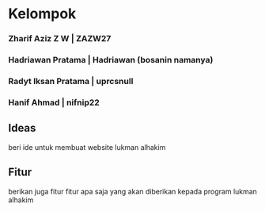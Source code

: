 # Kelompok

### Zharif Aziz Z W | ZAZW27

### Hadriawan Pratama | Hadriawan (bosanin namanya)

### Radyt Iksan Pratama | uprcsnull

### Hanif Ahmad | nifnip22

## Ideas

beri ide untuk membuat website lukman alhakim

## Fitur

berikan juga fitur fitur apa saja yang akan diberikan kepada program lukman alhakim
